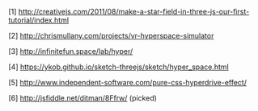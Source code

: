 [1] http://creativejs.com/2011/08/make-a-star-field-in-three-js-our-first-tutorial/index.html

[2] http://chrismullany.com/projects/vr-hyperspace-simulator

[3] http://infinitefun.space/lab/hyper/

[4] https://ykob.github.io/sketch-threejs/sketch/hyper_space.html

[5] http://www.independent-software.com/pure-css-hyperdrive-effect/

[6] http://jsfiddle.net/ditman/8Ffrw/ (picked)